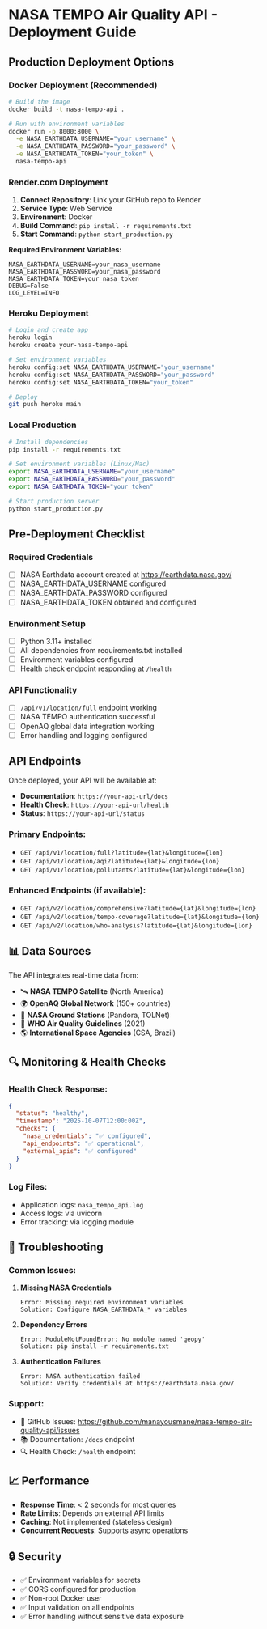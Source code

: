 # NASA TEMPO Air Quality API - Deployment Guide

## Production Deployment Options

### Docker Deployment (Recommended)

```bash
# Build the image
docker build -t nasa-tempo-api .

# Run with environment variables
docker run -p 8000:8000 \
  -e NASA_EARTHDATA_USERNAME="your_username" \
  -e NASA_EARTHDATA_PASSWORD="your_password" \
  -e NASA_EARTHDATA_TOKEN="your_token" \
  nasa-tempo-api
```

### Render.com Deployment

1. **Connect Repository**: Link your GitHub repo to Render
2. **Service Type**: Web Service
3. **Environment**: Docker
4. **Build Command**: `pip install -r requirements.txt`
5. **Start Command**: `python start_production.py`

**Required Environment Variables:**
```
NASA_EARTHDATA_USERNAME=your_nasa_username
NASA_EARTHDATA_PASSWORD=your_nasa_password
NASA_EARTHDATA_TOKEN=your_nasa_token
DEBUG=False
LOG_LEVEL=INFO
```

### Heroku Deployment

```bash
# Login and create app
heroku login
heroku create your-nasa-tempo-api

# Set environment variables
heroku config:set NASA_EARTHDATA_USERNAME="your_username"
heroku config:set NASA_EARTHDATA_PASSWORD="your_password"
heroku config:set NASA_EARTHDATA_TOKEN="your_token"

# Deploy
git push heroku main
```

### Local Production

```bash
# Install dependencies
pip install -r requirements.txt

# Set environment variables (Linux/Mac)
export NASA_EARTHDATA_USERNAME="your_username"
export NASA_EARTHDATA_PASSWORD="your_password"
export NASA_EARTHDATA_TOKEN="your_token"

# Start production server
python start_production.py
```

## Pre-Deployment Checklist

### Required Credentials
- [ ] NASA Earthdata account created at https://earthdata.nasa.gov/
- [ ] NASA_EARTHDATA_USERNAME configured
- [ ] NASA_EARTHDATA_PASSWORD configured  
- [ ] NASA_EARTHDATA_TOKEN obtained and configured

### Environment Setup
- [ ] Python 3.11+ installed
- [ ] All dependencies from requirements.txt installed
- [ ] Environment variables configured
- [ ] Health check endpoint responding at `/health`

### API Functionality
- [ ] `/api/v1/location/full` endpoint working
- [ ] NASA TEMPO authentication successful
- [ ] OpenAQ global data integration working
- [ ] Error handling and logging configured

## API Endpoints

Once deployed, your API will be available at:

- **Documentation**: `https://your-api-url/docs`
- **Health Check**: `https://your-api-url/health`
- **Status**: `https://your-api-url/status`

### Primary Endpoints:
- `GET /api/v1/location/full?latitude={lat}&longitude={lon}`
- `GET /api/v1/location/aqi?latitude={lat}&longitude={lon}`
- `GET /api/v1/location/pollutants?latitude={lat}&longitude={lon}`

### Enhanced Endpoints (if available):
- `GET /api/v2/location/comprehensive?latitude={lat}&longitude={lon}`
- `GET /api/v2/location/tempo-coverage?latitude={lat}&longitude={lon}`
- `GET /api/v2/location/who-analysis?latitude={lat}&longitude={lon}`

## 📊 Data Sources

The API integrates real-time data from:

- 🛰️ **NASA TEMPO Satellite** (North America)
- 🌍 **OpenAQ Global Network** (150+ countries)
- 🔬 **NASA Ground Stations** (Pandora, TOLNet)
- 🏥 **WHO Air Quality Guidelines** (2021)
- 🌎 **International Space Agencies** (CSA, Brazil)

## 🔍 Monitoring & Health Checks

### Health Check Response:
```json
{
  "status": "healthy",
  "timestamp": "2025-10-07T12:00:00Z",
  "checks": {
    "nasa_credentials": "✅ configured",
    "api_endpoints": "✅ operational",
    "external_apis": "✅ configured"
  }
}
```

### Log Files:
- Application logs: `nasa_tempo_api.log`
- Access logs: via uvicorn
- Error tracking: via logging module

## 🚨 Troubleshooting

### Common Issues:

1. **Missing NASA Credentials**
   ```
   Error: Missing required environment variables
   Solution: Configure NASA_EARTHDATA_* variables
   ```

2. **Dependency Errors**
   ```
   Error: ModuleNotFoundError: No module named 'geopy'
   Solution: pip install -r requirements.txt
   ```

3. **Authentication Failures**
   ```
   Error: NASA authentication failed
   Solution: Verify credentials at https://earthdata.nasa.gov/
   ```

### Support:
- 📧 GitHub Issues: https://github.com/manayousmane/nasa-tempo-air-quality-api/issues
- 📚 Documentation: `/docs` endpoint
- 🔍 Health Check: `/health` endpoint

## 📈 Performance

- **Response Time**: < 2 seconds for most queries
- **Rate Limits**: Depends on external API limits
- **Caching**: Not implemented (stateless design)
- **Concurrent Requests**: Supports async operations

## 🔒 Security

- ✅ Environment variables for secrets
- ✅ CORS configured for production
- ✅ Non-root Docker user
- ✅ Input validation on all endpoints
- ✅ Error handling without sensitive data exposure